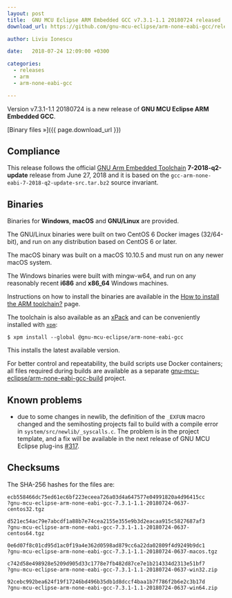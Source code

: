 ```yaml
---
layout: post
title:  GNU MCU Eclipse ARM Embedded GCC v7.3.1-1.1 20180724 released
download_url: https://github.com/gnu-mcu-eclipse/arm-none-eabi-gcc/releases/v7.3.1-1.1/

author: Liviu Ionescu

date:   2018-07-24 12:09:00 +0300

categories:
  - releases
  - arm
  - arm-none-eabi-gcc

---
```


Version v7.3.1-1.1 20180724 is a new release of **GNU MCU Eclipse ARM Embedded GCC**.

[Binary files »]({{ page.download_url }})

## Compliance

This release follows the official [GNU Arm Embedded Toolchain](https://developer.arm.com/open-source/gnu-toolchain/gnu-rm)  **7-2018-q2-update** release from June 27, 2018 and it is based on the `gcc-arm-none-eabi-7-2018-q2-update-src.tar.bz2` source invariant.

## Binaries

Binaries for **Windows**, **macOS** and **GNU/Linux** are provided.

The GNU/Linux binaries were built on two CentOS 6 Docker images (32/64-bit), and run on any distribution based on CentOS 6 or later.

The macOS binary was built on a macOS 10.10.5 and must run on any newer macOS system.

The Windows binaries were built with mingw-w64, and run on any reasonably recent **i686** and **x86_64** Windows machines.

Instructions on how to install the binaries are available in the [How to install the ARM toolchain?](https://gnu-mcu-eclipse.github.io/toolchain/arm/install/) page.

The toolchain is also available as an [xPack](https://www.npmjs.com/package/@gnu-mcu-eclipse/arm-none-eabi-gcc) and can be conveniently installed with [`xpm`](https://www.npmjs.com/package/xpm):

```console
$ xpm install --global @gnu-mcu-eclipse/arm-none-eabi-gcc
```

This installs the latest available version.

For better control and repeatability, the build scripts use Docker containers; all files required during builds are available as a separate [gnu-mcu-eclipse/arm-none-eabi-gcc-build](https://github.com/gnu-mcu-eclipse/arm-none-eabi-gcc-build) project. 

## Known problems

* due to some changes in newlib, the definition of the `_EXFUN` macro changed 
and the semihosting projects fail to build with a compile error in 
`system/src/newlib/_syscalls.c`. The problem is in the project template, and
a fix will be available in the next release of GNU MCU Eclipse plug-ins
[#317](https://github.com/gnu-mcu-eclipse/eclipse-plugins/issues/317).


## Checksums

The SHA-256 hashes for the files are:

```console
ecb558466dc75ed61ec6bf223eceea726a03d4a647577e04991820a4d96415cc 
?gnu-mcu-eclipse-arm-none-eabi-gcc-7.3.1-1.1-20180724-0637-centos32.tgz

d521ec54ac79e7abcdf1a88b7e74cea2155e355e9b3d2eacaa915c5827687af3 
?gnu-mcu-eclipse-arm-none-eabi-gcc-7.3.1-1.1-20180724-0637-centos64.tgz

0e6d07f8c01cd95d1ac0f19a4e362d0598ad879cc6a22da02809f4d9249b9dc1 
?gnu-mcu-eclipse-arm-none-eabi-gcc-7.3.1-1.1-20180724-0637-macos.tgz

c742d58e498928e5209d905d33c1778e7fb482d87ce7e1b214334d2313e51bf7 
?gnu-mcu-eclipse-arm-none-eabi-gcc-7.3.1-1.1-20180724-0637-win32.zip

92cebc992bea624f19f17246bd496b35db1d8dccf4baa1b7f786f2b6e2c3b17d 
?gnu-mcu-eclipse-arm-none-eabi-gcc-7.3.1-1.1-20180724-0637-win64.zip
```
